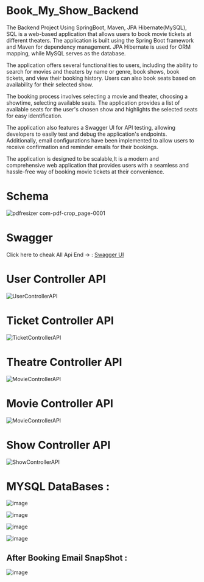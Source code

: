 # Book_My_Show_Backend
The Backend Project Using SpringBoot, Maven, JPA Hibernate(MySQL), SQL is a web-based application that allows users to book movie tickets at different theaters. The application is built using the Spring Boot framework and Maven for dependency management. JPA Hibernate is used for ORM mapping, while MySQL serves as the database.

The application offers several functionalities to users, including the ability to search for movies and theaters by name or genre, book shows, book tickets, and view their booking history. Users can also book seats based on availability for their selected show.

The booking process involves selecting a movie and theater, choosing a showtime, selecting available seats. The application provides a list of available seats for the user's chosen show and highlights the selected seats for easy identification.

The application also features a Swagger UI for API testing, allowing developers to easily test and debug the application's endpoints. Additionally, email configurations have been implemented to allow users to receive confirmation and reminder emails for their bookings.

The application is designed to be scalable,It is a modern and comprehensive web application that provides users with a seamless and hassle-free way of booking movie tickets at their convenience.


# Schema
![pdfresizer com-pdf-crop_page-0001](https://user-images.githubusercontent.com/55325380/219963429-39e090b6-2842-4ed1-a383-1a07314e7fd1.jpg)




# Swagger 

Click here to cheak All Api End -> : [Swagger UI](http://localhost:8080/swagger-ui/index.html#/ticket-controller/bookTicket)
# User Controller API
![UserControllerAPI](https://user-images.githubusercontent.com/55325380/219962891-7b73478c-89ea-47f5-813d-d51ee74409bb.jpg)

# Ticket Controller API
![TicketControllerAPI](https://user-images.githubusercontent.com/55325380/219963094-7763a420-9c17-4165-ad88-cf9cfeab6df1.jpg)

# Theatre Controller API
![MovieControllerAPI](https://user-images.githubusercontent.com/55325380/219963537-1015e21a-c471-4466-987a-185d1b56ce47.jpg)

# Movie Controller API
![MovieControllerAPI](https://user-images.githubusercontent.com/55325380/219963585-18276ea7-d735-48e1-ba8e-da316d9cfe4f.jpg)

# Show Controller API
![ShowControllerAPI](https://user-images.githubusercontent.com/55325380/219963694-62a1536f-bb9e-4723-b551-2a387c246b9c.jpg)

# MYSQL DataBases :
![image](https://user-images.githubusercontent.com/74968170/223022311-74608203-c5a2-454b-9241-19fe8c0b3922.png)

![image](https://user-images.githubusercontent.com/74968170/223021935-26ccb57a-b5a1-4e2d-b5fc-78115bb2b9ca.png)

![image](https://user-images.githubusercontent.com/74968170/223022016-cf03407c-b447-4296-ae6d-de7e9c96e913.png)

![image](https://user-images.githubusercontent.com/74968170/223022073-aeb7f9e5-6738-4341-b53e-cf423d11d80c.png)

## After Booking Email SnapShot :
![image](https://user-images.githubusercontent.com/74968170/223022869-234de197-00c1-47b4-9080-c43ab550039c.png)
